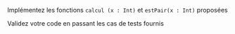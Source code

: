 Implémentez les fonctions `calcul (x : Int)` et `estPair(x : Int)` proposées

Validez votre code en passant les cas de tests fournis